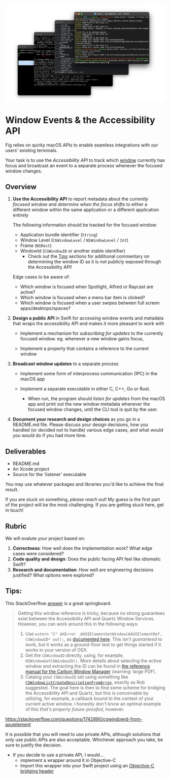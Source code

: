![windows.png](./assets/windows-with-white-bg.png)

# Window Events & the Accessibility API

Fig relies on quirky macOS APIs to enable seamless integrations with our users' existing terminals. 

Your task is to use the *Accessibility API* to track which <u>window</u> currently has focus and broadcast an event to a separate process whenever the focused window changes. 

## Overview

1. **Use the Accessibility API** to report metadata about the *currently focused window* and *determine when the focus shifts* to either a different window within the same application or a different application entirely

   

   The following information should be tracked for the focused window:

   - Application bundle identifier (`String`)
   - Window Level (`CGWindowLevel` / `NSWindowLevel` / `Int`)
   - Frame (`NSRect`)
   - WindowId (`CGWindowID` or another stable identifier)
     - Check out the [Tips](#Tips) sections for additional commentary on determining the window ID as it is *not* publicly exposed through the Accessibility API!

   Edge cases to be aware of:

   - Which window is focused when Spotlight, Alfred or Raycast are active?
   - Which window is focused when a menu bar item is clicked?
   - Which window is focused when a user swipes between full screen apps/desktops/spaces?

   

2. **Design a public API** in Swift for accessing window events and metadata that wraps the accessibility API and makes it more pleasant to work with

   - Implement a mechanism for *subscribing for updates* to the currently focused window. eg. whenever a new window gains focus, 

   - Implement a property that contains a reference to the current window

     

3. **Broadcast window updates** to a separate process

   - Implement some form of interprocess communication (IPC) in the macOS app

   - Implement a separate executable in either C, C++, Go or Rust.
     - When run, the program should *listen for updates* from the macOS app and print out the new window metadata whenever the focused window changes, until the CLI tool is quit by the user.

4. **Document your research and design choices** as you go in a README.md file. Please discuss your design decisions, how you handled (or decided not to handle) various edge cases, and what would you would do if you had more time.



## Deliverables

- README.md
- An Xcode project
- Source for the 'listener' executable 

You may use whatever packages and libraries you'd like to achieve the final result.

If you are stuck on something, *please reach out*! My guess is the first part of the project will be the most challenging. If you are getting stuck here, get in touch!

## Rubric

We will evalute your project based on:

1. **Correctness**: How well does the implementation work? What edge cases were considered? 
2. **Code quality and design**: Does the public facing API feel like idiomatic Swift? 
3. **Research and documentation**: How well are engineering decisions justified? What options were explored?



## Tips:

This StackOverflow [answer](https://stackoverflow.com/questions/7422666/uniquely-identify-active-window-on-os-x/7423297#7423297) is a great springboard.

> Getting this window reference is tricky, because no strong guarantees exist between the Accessibility API and Quartz Window Services. However, you can work around this in the following ways:
>
> 1. Use `extern "C" AXError _AXUIElementGetWindow(AXUIElementRef, CGWindowID* out);`, as [documented here](https://stackoverflow.com/a/9624565/517815). This isn't *guaranteed* to work, but it works as a ground-floor test to get things started if it works in your version of OSX.
> 2. Get the `CGWindowID` directly, using, for example, `HIWindowGetCGWindowID()`. More details about selecting the active window and extracting the ID can be found in [the reference manual for the Carbon Window Manager](http://developer.apple.com/legacy/mac/library/documentation/Carbon/reference/Window_Manager/Window_Manager.pdf) (warning: large PDF).
> 3. Catalog your `CGWindowID` set using something like [`CGWindowListCreateDescriptionFromArray`](http://developer.apple.com/library/mac/#documentation/Carbon/Reference/CGWindow_Reference/Reference/Functions.html), exactly as Rob suggested. The goal here is then to find some scheme for bridging the Accessibility API and Quartz, but this is conceivable by utilizing, for example, a callback bound to the context of your current active window. I honestly don't know an optimal example of this *that's properly future-proofed*, however.

https://stackoverflow.com/questions/1742890/cgwindowid-from-axuielement

It is possible that you will need to use private APIs, although solutions that only use public APIs are also acceptable. Whichever approach you take, be sure to justify the decision.

- If you decide to use a private API, I would...
  - implement a wrapper around it in Objective-C
  - Import this wrapper into your Swift project using an [Objective-C bridging header](https://developer.apple.com/documentation/swift/imported_c_and_objective-c_apis/importing_objective-c_into_swift) 

